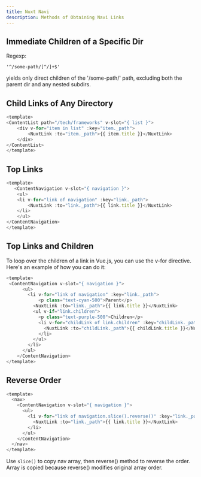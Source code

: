```yaml
---
title: Nuxt Navi
description: Methods of Obtaining Navi Links
---
```



## Immediate Children of a Specific Dir

Regexp:

```regexp
'^/some-path/[^/]+$'
```

yields only direct children of the '/some-path/' path, excluding both the parent dir and any nested subdirs.

## Child Links of Any Directory

```js
<template>
<ContentList path="/tech/frameworks" v-slot="{ list }">
    <div v-for="item in list" :key="item._path">
        <NuxtLink :to="item._path">{{ item.title }}</NuxtLink>
    </div>
</ContentList>
</template>
```

## Top Links

```js
<template>
   <ContentNavigation v-slot="{ navigation }">
    <ul>
    <li v-for="link of navigation" :key="link._path">
        <NuxtLink :to="link._path">{{ link.title }}</NuxtLink>
    </li>
    </ul>
</ContentNavigation>
</template>
```

## Top Links and Children

To loop over the children of a link in Vue.js, you can use the v-for directive. Here's an example of how you can do it:

```js
<template>
 <ContentNavigation v-slot="{ navigation }">
      <ul>
        <li v-for="link of navigation" :key="link._path">
            <p class="text-cyan-500">Parent</p>
          <NuxtLink :to="link._path">{{ link.title }}</NuxtLink>
          <ul v-if="link.children">
            <p class="text-purple-500">Children</p>
            <li v-for="childLink of link.children" :key="childLink._path">
              <NuxtLink :to="childLink._path">{{ childLink.title }}</NuxtLink>
            </li>
          </ul>
        </li>
      </ul>
    </ContentNavigation>
</template>
```

## Reverse Order

```js
<template>
  <nav>
    <ContentNavigation v-slot="{ navigation }">
      <ul>
        <li v-for="link of navigation.slice().reverse()" :key="link._path">
          <NuxtLink :to="link._path">{{ link.title }}</NuxtLink>
        </li>
      </ul>
    </ContentNavigation>
  </nav>
</template>
```

Use `slice()` to copy nav array, then reverse() method to reverse the order. Array is copied because reverse() modifies original array order.
